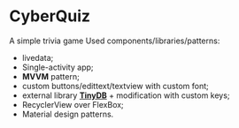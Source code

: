 # CyberQuiz
A simple trivia game
Used components/libraries/patterns:
* livedata;
* Single-activity app;
* **MVVM** pattern;
* custom buttons/edittext/textview with custom font;
* external library [**TinyDB**](http://github.com/kcochibili/TinyDB--Android-Shared-Preferences-Turbo) + modification with custom keys;
* RecyclerView over FlexBox;
* Material design patterns.

